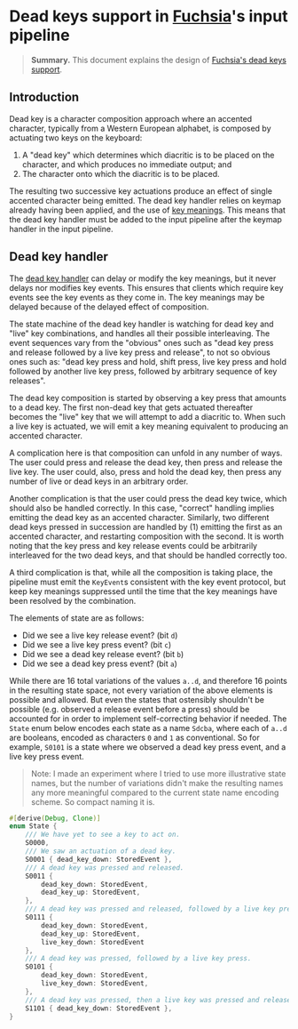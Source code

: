 # Dead keys support in [Fuchsia][fx]'s input pipeline

[fx]: https://fuchsia.dev

> **Summary.** This document explains the design of [Fuchsia's dead keys
> support][dks].

[dks]: https://fuchsia-review.googlesource.com/c/fuchsia/+/602043

## Introduction

Dead key is a character composition approach where an accented character,
typically from a Western European alphabet, is composed by actuating two
keys on the keyboard:

1. A "dead key" which determines which diacritic is to be placed on the
   character, and which produces no immediate output; and
2. The character onto which the diacritic is to be placed.

The resulting two successive key actuations produce an effect of single
accented character being emitted.  The dead key handler relies on keymap
already having been applied, and the use of [key meanings][km].  This means
that the dead key handler must be added to the input pipeline after the keymap
handler in the input pipeline.

[km]: https://cs.opensource.google/fuchsia/fuchsia/+/main:sdk/fidl/fuchsia.ui.input3/events.fidl;l=54;drc=b4b526858f8408d60e81f49cb518e63a8694e62f

## Dead key handler

The [dead key handler][dkh] can delay or modify the key meanings, but it never
delays nor modifies key events.  This ensures that clients which require key
events see the key events as they come in.  The key meanings may be delayed
because of the delayed effect of composition.

[dkh]: https://cs.opensource.google/fuchsia/fuchsia/+/main:src/ui/lib/input_pipeline/src/dead_keys_handler.rs

The state machine of the dead key handler is watching for dead key and "live"
key combinations, and handles all their possible interleaving. The event
sequences vary from the "obvious" ones such as "dead key press and release
followed by a live key press and release", to not so obvious ones such as:
"dead key press and hold, shift press, live key press and hold followed by
another live key press, followed by arbitrary sequence of key releases".

The dead key composition is started by observing a key press that amounts
to a dead key.  The first non-dead key that gets actuated thereafter becomes
the "live" key that we will attempt to add a diacritic to.  When such a live
key is actuated, we will emit a key meaning equivalent to producing an
accented character.

A complication here is that composition can unfold in any number of ways.
The user could press and release the dead key, then press and release
the live key.  The user could, also, press and hold the dead key, then
press any number of live or dead keys in an arbitrary order.

Another complication is that the user could press the dead key twice, which
should also be handled correctly. In this case, "correct" handling implies
emitting the dead key as an accented character.  Similarly, two different
dead keys pressed in succession are handled by (1) emitting the first as
an accented character, and restarting composition with the second. It is
worth noting that the key press and key release events could be arbitrarily
interleaved for the two dead keys, and that should be handled correctly too.

A third complication is that, while all the composition is taking place,
the pipeline must emit the `KeyEvent`s consistent with the key event protocol,
but keep key meanings suppressed until the time that the key meanings have
been resolved by the combination.

The elements of state are as follows:

  * Did we see a live key release event? (bit `d`)
  * Did we see a live key press event? (bit `c`)
  * Did we see a dead key release event? (bit `b`)
  * Did we see a dead key press event? (bit `a`)

While there are 16 total variations of the values `a..d`, and therefore 16
points in the resulting state space, not every variation of the above elements
is possible and allowed. But even the states that ostensibly shouldn't be
possible (e.g. observed a release event before a press) should be accounted for
in order to implement self-correcting behavior if needed.  The `State` enum
below encodes each state as a name `Sdcba`, where each of `a..d` are booleans,
encoded as characters `0` and `1` as conventional. So for example, `S0101` is a
state where we observed a dead key press event, and a live key press event.

> Note: I made an experiment where I tried to use more illustrative state
> names, but the number of variations didn't make the resulting names any more
> meaningful compared to the current state name encoding scheme. So compact
> naming it is.

```rust
#[derive(Debug, Clone)]
enum State {
    /// We have yet to see a key to act on.
    S0000,
    /// We saw an actuation of a dead key.
    S0001 { dead_key_down: StoredEvent },
    /// A dead key was pressed and released.
    S0011 {
        dead_key_down: StoredEvent,
        dead_key_up: StoredEvent,
    },
    /// A dead key was pressed and released, followed by a live key press.
    S0111 {
        dead_key_down: StoredEvent,
        dead_key_up: StoredEvent,
        live_key_down: StoredEvent
    },
    /// A dead key was pressed, followed by a live key press.
    S0101 {
        dead_key_down: StoredEvent,
        live_key_down: StoredEvent,
    },
    /// A dead key was pressed, then a live key was pressed and released.
    S1101 { dead_key_down: StoredEvent },
}
```

